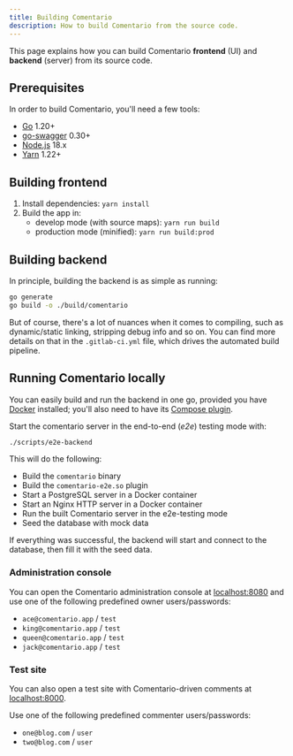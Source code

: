 ```yaml
---
title: Building Comentario
description: How to build Comentario from the source code.
---
```


This page explains how you can build Comentario **frontend** (UI) and **backend** (server) from its source code.

<!--more-->

## Prerequisites

In order to build Comentario, you'll need a few tools:

* [Go](https://go.dev/) 1.20+
* [go-swagger](https://github.com/go-swagger/go-swagger) 0.30+
* [Node.js](https://nodejs.org/) 18.x
* [Yarn](https://yarnpkg.com/) 1.22+

## Building frontend

1. Install dependencies: `yarn install`
2. Build the app in:
     * develop mode (with source maps): `yarn run build`
     * production mode (minified): `yarn run build:prod`

## Building backend

In principle, building the backend is as simple as running:

```bash
go generate
go build -o ./build/comentario
```

But of course, there's a lot of nuances when it comes to compiling, such as dynamic/static linking, stripping debug info and so on. You can find more details on that in the `.gitlab-ci.yml` file, which drives the automated build pipeline.

## Running Comentario locally

You can easily build and run the backend in one go, provided you have [Docker](https://www.docker.com/) installed; you'll also need to have its [Compose plugin](https://docs.docker.com/compose/).

Start the comentario server in the end-to-end (*e2e*) testing mode with:

```bash
./scripts/e2e-backend
```

This will do the following:

* Build the `comentario` binary
* Build the `comentario-e2e.so` plugin
* Start a PostgreSQL server in a Docker container
* Start an Nginx HTTP server in a Docker container
* Run the built Comentario server in the e2e-testing mode
* Seed the database with mock data

If everything was successful, the backend will start and connect to the database, then fill it with the seed data.

### Administration console

You can open the Comentario administration console at [localhost:8080](http://localhost:8080) and use one of the following predefined owner users/passwords:

* `ace@comentario.app` / `test`
* `king@comentario.app` / `test`
* `queen@comentario.app` / `test`
* `jack@comentario.app` / `test`

### Test site

You can also open a test site with Comentario-driven comments at [localhost:8000](http://localhost:8000).

Use one of the following predefined commenter users/passwords:

* `one@blog.com` / `user`
* `two@blog.com` / `user`
